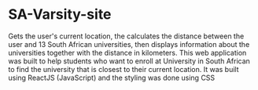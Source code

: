 # SA-Varsity-site
Gets the user's current location, the calculates the distance between the user and 13 South African universities, then displays information about the universities together with the distance in kilometers. This web application was built to help students who want to enroll at University in South African to find the university that is closest to their current location. It was built using ReactJS (JavaScript) and the styling was done using CSS 
